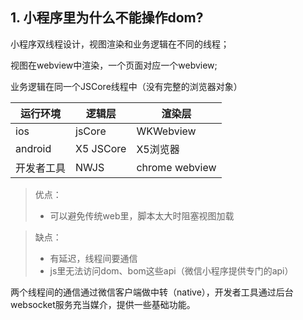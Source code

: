 ## 1. 小程序里为什么不能操作dom?
小程序双线程设计，视图渲染和业务逻辑在不同的线程；

视图在webview中渲染，一个页面对应一个webview;

业务逻辑在同一个JSCore线程中（没有完整的浏览器对象）

| 运行环境  | 逻辑层    | 渲染层    |
| -------- | -------- | ------- |
| ios      | jsCore   | WKWebview |
| android  | X5 JSCore| X5浏览器 |
| 开发者工具 | NWJS     | chrome webview |

> 优点：
> - 可以避免传统web里，脚本太大时阻塞视图加载

> 缺点：
> - 有延迟，线程间要通信
> - js里无法访问dom、bom这些api（微信小程序提供专门的api）



两个线程间的通信通过微信客户端做中转（native），开发者工具通过后台websocket服务充当媒介，提供一些基础功能。

